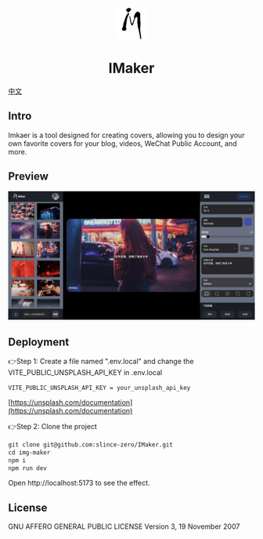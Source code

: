 <p align="center">
  <img src="/public/favicon.png" alt="favicon">
</p>
<h1 align="center"> IMaker </h1>
<a href="/READMECN.md">中文</a>

## Intro

Imkaer is a tool designed for creating covers, allowing you to design your own favorite covers for your blog, videos, WeChat Public Account, and more.

## Preview

![intro](/public/intro.png)

## Deployment

👉Step 1: Create a file named ".env.local" and change the VITE_PUBLIC_UNSPLASH_API_KEY in .env.local

    VITE_PUBLIC_UNSPLASH_API_KEY = your_unsplash_api_key

[https://unsplash.com/documentation](https://unsplash.com/documentation)

👉Step 2: Clone the project

    git clone git@github.com:slince-zero/IMaker.git
    cd img-maker
    npm i
    npm run dev

Open http://localhost:5173 to see the effect.

## License

GNU AFFERO GENERAL PUBLIC LICENSE Version 3, 19 November 2007
